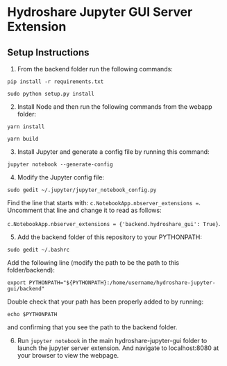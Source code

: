 # Hydroshare Jupyter GUI Server Extension

## Setup Instructions

1. From the backend folder run the following commands:

`pip install -r requirements.txt`

`sudo python setup.py install`


2. Install Node and then run the following commands from the webapp folder:

`yarn install`

`yarn build`


3. Install Jupyter and generate a config file by running this command:

`jupyter notebook --generate-config`


4. Modify the Jupyter config file:

`sudo gedit ~/.jupyter/jupyter_notebook_config.py`

Find the line that starts with: `c.NotebookApp.nbserver_extensions =`.
Uncomment that line and change it to read as follows:

`c.NotebookApp.nbserver_extensions = {'backend.hydroshare_gui': True}`.


5. Add the backend folder of this repository to your PYTHONPATH:

`sudo gedit ~/.bashrc`

Add the following line (modify the path to be the path to this folder/backend):

`export PYTHONPATH="${PYTHONPATH}:/home/username/hydroshare-jupyter-gui/backend"`

Double check that your path has been properly added to by running:

`echo $PYTHONPATH`

and confirming that you see the path to the backend folder.


6. Run `jupyter notebook` in the main hydroshare-jupyter-gui folder to launch
the jupyter server extension. And navigate to localhost:8080 at your browser
to view the webpage.
